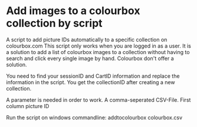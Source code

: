 # Add images to a colourbox collection by script
A script to add picture IDs automatically to a specific collection on colourbox.com
This script only works when you are logged in as a user.
It is a solution to add a list of colourbox images to a collection without having to search and click every single image by hand. Colourbox don't offer a solution.

You need to find your sessionID and CartID information and replace the information in the script.
You get the collectionID after creating a new collection.

A parameter is needed in order to work. A comma-seperated CSV-File. First column picture ID

Run the script on windows commandline: addtocolourbox colourbox.csv
